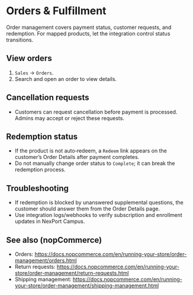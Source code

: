 # Orders & Fulfillment

Order management covers payment status, customer requests, and redemption. For mapped products, let the integration control status transitions.

## View orders
1) `Sales` → `Orders`.
2) Search and open an order to view details.

## Cancellation requests
- Customers can request cancellation before payment is processed. Admins may accept or reject these requests.

## Redemption status
- If the product is not auto‑redeem, a `Redeem` link appears on the customer’s Order Details after payment completes.
- Do not manually change order status to `Complete`; it can break the redemption process.

## Troubleshooting
- If redemption is blocked by unanswered supplemental questions, the customer should answer them from the Order Details page.
- Use integration logs/webhooks to verify subscription and enrollment updates in NexPort Campus.

## See also (nopCommerce)
- Orders: https://docs.nopcommerce.com/en/running-your-store/order-management/orders.html
- Return requests: https://docs.nopcommerce.com/en/running-your-store/order-management/return-requests.html
- Shipping management: https://docs.nopcommerce.com/en/running-your-store/order-management/shipping-management.html
